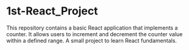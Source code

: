 # 1st-React_Project
 This repository contains a basic React application that implements a counter. It allows users to increment and decrement the counter value within a defined range. A small project to learn React fundamentals.
